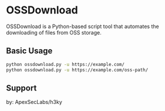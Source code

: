 # OSSDownload
OSSDownload is a Python-based script tool that automates the downloading of files from OSS storage.

## Basic Usage
```bash
python ossdownload.py -u https://example.com/
python ossdownload.py -u https://example.com/oss-path/
```
## Support
by: ApexSecLabs/h3ky
